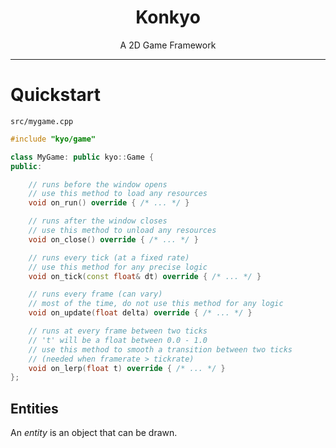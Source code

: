 
<h1><center>Konkyo</center></h1>
<center>A 2D Game Framework</center>

* * *

# Quickstart

```
src/mygame.cpp
```
```c++
#include "kyo/game"

class MyGame: public kyo::Game {
public:

	// runs before the window opens
	// use this method to load any resources
	void on_run() override { /* ... */ }

	// runs after the window closes
	// use this method to unload any resources
	void on_close() override { /* ... */ }

	// runs every tick (at a fixed rate)
	// use this method for any precise logic
	void on_tick(const float& dt) override { /* ... */ }

	// runs every frame (can vary)
	// most of the time, do not use this method for any logic
	void on_update(float delta) override { /* ... */ }

	// runs at every frame between two ticks
	// 't' will be a float between 0.0 - 1.0
	// use this method to smooth a transition between two ticks
	// (needed when framerate > tickrate)
	void on_lerp(float t) override { /* ... */ }
};
```

## 
## Entities

An _entity_ is an object that can be drawn.

```



